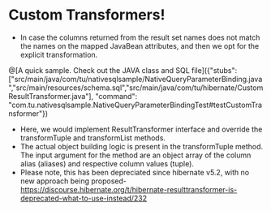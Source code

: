 # Custom Transformers!

*	In case the columns returned from the result set names does not match the names on the mapped JavaBean attributes, and then we opt for the explicit transformation. 

@[A quick sample. Check out the JAVA class and SQL file]({"stubs": ["src/main/java/com/tu/nativesqlsample/NativeQueryParameterBinding.java","src/main/resources/schema.sql","src/main/java/com/tu/hibernate/CustomResultTransformer.java"], "command": "com.tu.nativesqlsample.NativeQueryParameterBindingTest#testCustomTransformer"})


*	Here, we would implement ResultTransformer interface and override the transformTuple and transformList methods. 
*	The actual object building logic is present in the transformTuple method. The input argument for the method are an object array of the column alias (aliases) and respective column values (tuple). 
*	Please note, this has been depreciated since hibernate v5.2, with no new approach being proposed- https://discourse.hibernate.org/t/hibernate-resulttransformer-is-deprecated-what-to-use-instead/232